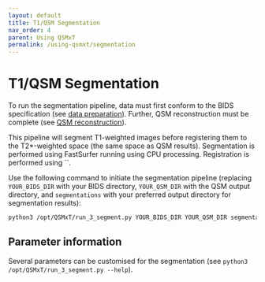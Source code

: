 ```yaml
---
layout: default
title: T1/QSM Segmentation
nav_order: 4
parent: Using QSMxT
permalink: /using-qsmxt/segmentation
---
```


<head>
  <link rel="stylesheet" href="https://maxcdn.bootstrapcdn.com/bootstrap/3.4.1/css/bootstrap.min.css">
  <script src="https://ajax.googleapis.com/ajax/libs/jquery/3.6.0/jquery.min.js"></script>
  <script src="https://maxcdn.bootstrapcdn.com/bootstrap/3.4.1/js/bootstrap.min.js"></script>
</head>

# T1/QSM Segmentation

To run the segmentation pipeline, data must first conform to the BIDS specification (see [data preparation](/using-qsmxt/data-preparation)). Further, QSM reconstruction must be complete (see [QSM reconstruction](/using-qsmxt/qsm-reconstruction)).

This pipeline will segment T1-weighted images before registering them to the T2\*-weighted space (the same space as QSM results). Segmentation is performed using FastSurfer running using CPU processing. Registration is performed using ``. 

Use the following command to initiate the segmentation pipeline (replacing `YOUR_BIDS_DIR` with your BIDS directory, `YOUR_QSM_DIR` with the QSM output directory, and `segmentations` with your preferred output directory for segmentation results):

```bash
python3 /opt/QSMxT/run_3_segment.py YOUR_BIDS_DIR YOUR_QSM_DIR segmentations
```

## Parameter information

Several parameters can be customised for the segmentation (see `python3 /opt/QSMxT/run_3_segment.py --help`).

<script>
$(document).ready(function(){
    $('[data-toggle="popover"]').popover();   
});
$("[data-toggle=popover]")
.popover({html:true})
</script>

